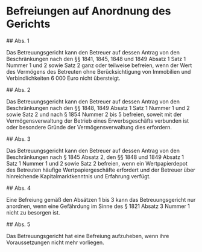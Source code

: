 # Befreiungen auf Anordnung des Gerichts



\#\# Abs. 1

 Das Betreuungsgericht kann den Betreuer auf dessen Antrag von den Beschränkungen nach den §§ 1841, 1845, 1848 und 1849 Absatz 1 Satz 1 Nummer 1 und 2 sowie Satz 2 ganz oder teilweise befreien, wenn der Wert des Vermögens des Betreuten ohne Berücksichtigung von Immobilien und Verbindlichkeiten 6 000 Euro nicht übersteigt.

\#\# Abs. 2

 Das Betreuungsgericht kann den Betreuer auf dessen Antrag von den Beschränkungen nach den §§ 1848, 1849 Absatz 1 Satz 1 Nummer 1 und 2 sowie Satz 2 und nach § 1854 Nummer 2 bis 5 befreien, soweit mit der Vermögensverwaltung der Betrieb eines Erwerbsgeschäfts verbunden ist oder besondere Gründe der Vermögensverwaltung dies erfordern.

\#\# Abs. 3

 Das Betreuungsgericht kann den Betreuer auf dessen Antrag von den Beschränkungen nach § 1845 Absatz 2, den §§ 1848 und 1849 Absatz 1 Satz 1 Nummer 1 und 2 sowie Satz 2 befreien, wenn ein Wertpapierdepot des Betreuten häufige Wertpapiergeschäfte erfordert und der Betreuer über hinreichende Kapitalmarktkenntnis und Erfahrung verfügt.

\#\# Abs. 4

 Eine Befreiung gemäß den Absätzen 1 bis 3 kann das Betreuungsgericht nur anordnen, wenn eine Gefährdung im Sinne des § 1821 Absatz 3 Nummer 1 nicht zu besorgen ist.

\#\# Abs. 5

 Das Betreuungsgericht hat eine Befreiung aufzuheben, wenn ihre Voraussetzungen nicht mehr vorliegen. 

